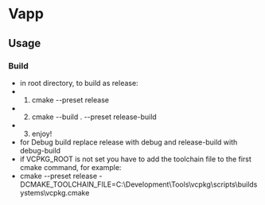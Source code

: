 # Vapp

## Usage

### Build

- in root directory, to build as release:
- 1. cmake --preset release
- 2. cmake --build . --preset release-build
- 3. enjoy!
- for Debug build replace release with debug and release-build with debug-build
- if VCPKG_ROOT is not set you have to add the toolchain file to the first cmake command, for example:
- cmake --preset release -DCMAKE_TOOLCHAIN_FILE=C:\Development\Tools\vcpkg\scripts\buildsystems\vcpkg.cmake